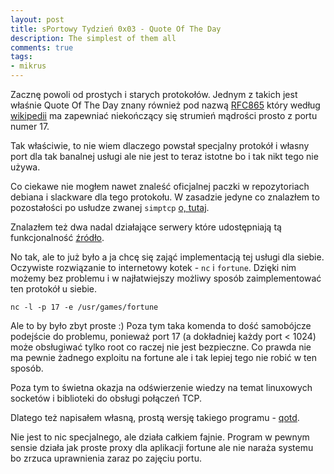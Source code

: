 ```yaml
---
layout: post
title: sPortowy Tydzień 0x03 - Quote Of The Day
description: The simplest of them all
comments: true
tags:
- mikrus
---
```


Zacznę powoli od prostych i starych protokołów.
Jednym z takich jest właśnie Quote Of The Day znany również pod nazwą
[RFC865](https://tools.ietf.org/html/rfc865) który według 
[wikipedii](https://en.wikipedia.org/wiki/QOTD)
ma zapewniać niekończący się strumień mądrości prosto z portu numer 17.


Tak właściwie, to nie wiem dlaczego powstał specjalny protokół i własny port 
dla tak banalnej usługi ale nie jest to teraz istotne bo i tak nikt tego
nie używa.


Co ciekawe nie mogłem nawet znaleść oficjalnej paczki w repozytoriach debiana
i slackware dla tego protokołu. W zasadzie jedyne co znalazłem to pozostałości
po usłudze zwanej `simptcp` [o, tutaj](http://www.securityspace.com/smysecure/catid.html?id=10198).


Znalazłem też dwa nadal działające serwery które udostępniają tą funkcjonalność
[źródło](https://gkbrk.com/wiki/qotd_protocol/).


No tak, ale to już było a ja chcę się zająć implementacją tej usługi dla siebie.
Oczywiste rozwiązanie to internetowy kotek - `nc` i `fortune`.
Dzięki nim możemy bez problemu i w najłatwiejszy możliwy sposób zaimplementować
ten protokół u siebie.


	nc -l -p 17 -e /usr/games/fortune


Ale to by było zbyt proste :) Poza tym taka komenda to dość samobójcze podejście
do problemu, ponieważ port 17 (a dokładniej każdy port < 1024) może obsługiwać
tylko root co raczej nie jest bezpieczne. Co prawda nie ma pewnie żadnego 
exploitu na fortune ale i tak lepiej tego nie robić w ten sposób.


Poza tym to świetna okazja na odświerzenie wiedzy na temat linuxowych socketów
i biblioteki do obsługi połączeń TCP.


Dlatego też napisałem własną, prostą wersję takiego programu - 
[qotd](https://github.com/arturtamborski/c-playground/qotd).


Nie jest to nic specjalnego, ale działa całkiem fajnie.
Program w pewnym sensie działa jak proste proxy dla aplikacji fortune ale 
nie naraża systemu bo zrzuca uprawnienia zaraz po zajęciu portu.

